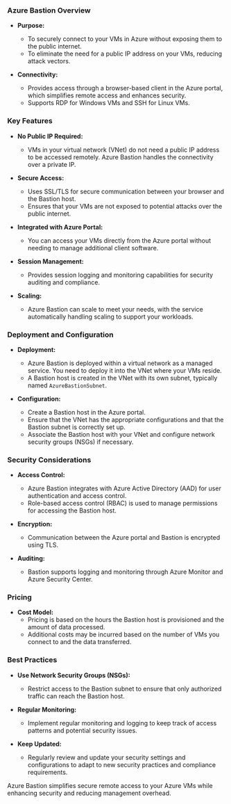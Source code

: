 ### **Azure Bastion Overview**

- **Purpose:** 
  - To securely connect to your VMs in Azure without exposing them to the public internet.
  - To eliminate the need for a public IP address on your VMs, reducing attack vectors.

- **Connectivity:**
  - Provides access through a browser-based client in the Azure portal, which simplifies remote access and enhances security.
  - Supports RDP for Windows VMs and SSH for Linux VMs.

### **Key Features**

- **No Public IP Required:** 
  - VMs in your virtual network (VNet) do not need a public IP address to be accessed remotely. Azure Bastion handles the connectivity over a private IP.

- **Secure Access:**
  - Uses SSL/TLS for secure communication between your browser and the Bastion host.
  - Ensures that your VMs are not exposed to potential attacks over the public internet.

- **Integrated with Azure Portal:**
  - You can access your VMs directly from the Azure portal without needing to manage additional client software.

- **Session Management:**
  - Provides session logging and monitoring capabilities for security auditing and compliance.

- **Scaling:**
  - Azure Bastion can scale to meet your needs, with the service automatically handling scaling to support your workloads.

### **Deployment and Configuration**

- **Deployment:**
  - Azure Bastion is deployed within a virtual network as a managed service. You need to deploy it into the VNet where your VMs reside.
  - A Bastion host is created in the VNet with its own subnet, typically named `AzureBastionSubnet`.

- **Configuration:**
  - Create a Bastion host in the Azure portal.
  - Ensure that the VNet has the appropriate configurations and that the Bastion subnet is correctly set up.
  - Associate the Bastion host with your VNet and configure network security groups (NSGs) if necessary.

### **Security Considerations**

- **Access Control:**
  - Azure Bastion integrates with Azure Active Directory (AAD) for user authentication and access control.
  - Role-based access control (RBAC) is used to manage permissions for accessing the Bastion host.

- **Encryption:**
  - Communication between the Azure portal and Bastion is encrypted using TLS.

- **Auditing:**
  - Bastion supports logging and monitoring through Azure Monitor and Azure Security Center.

### **Pricing**

- **Cost Model:**
  - Pricing is based on the hours the Bastion host is provisioned and the amount of data processed.
  - Additional costs may be incurred based on the number of VMs you connect to and the data transferred.

### **Best Practices**

- **Use Network Security Groups (NSGs):**
  - Restrict access to the Bastion subnet to ensure that only authorized traffic can reach the Bastion host.

- **Regular Monitoring:**
  - Implement regular monitoring and logging to keep track of access patterns and potential security issues.

- **Keep Updated:**
  - Regularly review and update your security settings and configurations to adapt to new security practices and compliance requirements.

Azure Bastion simplifies secure remote access to your Azure VMs while enhancing security and reducing management overhead.